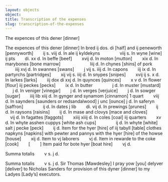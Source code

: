 ```yaml
---
layout: objects
object:
title: Transcription of the expenses
slug: transcription-of-the-expenses
---
```

The expences of this dener [dinner]

The expences of this dener [dinner]  In bred ij dos. di [half] and  ij peneworth [pennyworth]        ij s. viij d. In ale ij kyldekyns                viij s.  In wyne [wine] ij pts        di. xx d.  In beffe [beef]        xvij d.  In moton [mutton]        xix d.  In marybones [bone marrow]                        liij d. In chynes [shins] of pork                iiij xvj d. In swannes [swans]        j vij s. iiij d.  In capons        iij ix d.  In partyrchs [partridges]        xij vij s. iiij d.  In snypes [snipes]        xvij ij s. x d.  In larkes [larks]        iij dox di xxj d.  In quynces [quinces]        x v d.  In flower [flour] iij peckes [pecks]        ix d. In butter                j d.  In muster [mustard]        j d.  In veniger [vinegar]        j d.  In verges [verjuice]        j d.  In sowger [sugar]        iiij lib xiij d.  In gynger and synamom [cinnamon] 1 quart        viij d. In saynders [saunders or redsandalwood] j unc [ounce] j d. In saferyn [saffron]                ij d.  In dates j lib        di. vij d.  In prewings [prunes]        ij d.  In raysons [raisins]        ij d.  In mase and clovys [mace and cloves]                vij d. In fagattes [faggots]        xiiij xiiij d.  In coles [coal] iij quarters        xv d. In whyte asshen cuppys [white ash cups]                ij d.  In whyte [white] salt j pecke [peck]        ij d.  Item for the hyer [hire] of iij tabyll [table] clothes napkyns [napkins] with pewter and pannys with the  hyer [hire] of the howse [house]        xij d.  Item to vj laborers        vj d.  Item in rewarde to the coke [cook]        [        ]  Item paid for bote hyer [boat hire]        vj d.

Summa totalis        v s. j d.

Summa totalis        v s. j d.  Sir Thomas [Mawdesley] I pray yow [you] delyver [deliver] to Nicholas Sanders for provision of this dyner [dinner] to my Ladyes [Lady’s] executors.
